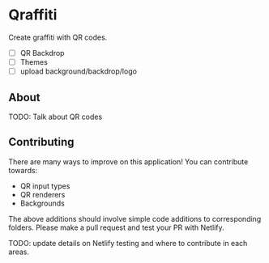# Qraffiti

Create graffiti with QR codes.

- [ ] QR Backdrop
- [ ] Themes
- [ ] upload background/backdrop/logo

## About

TODO: Talk about QR codes

## Contributing

There are many ways to improve on this application! You can contribute towards:

- QR input types
- QR renderers
- Backgrounds

The above additions should involve simple code additions to corresponding folders. Please make a pull request and test your PR with Netlify.

TODO: update details on Netlify testing and where to contribute in each areas.
